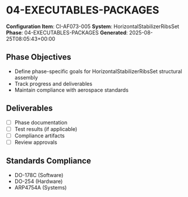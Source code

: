 # 04-EXECUTABLES-PACKAGES

**Configuration Item**: CI-AF073-005
**System**: HorizontalStabilizerRibsSet
**Phase**: 04-EXECUTABLES-PACKAGES
**Generated**: 2025-08-25T08:05:43+00:00

## Phase Objectives
- Define phase-specific goals for HorizontalStabilizerRibsSet structural assembly
- Track progress and deliverables
- Maintain compliance with aerospace standards

## Deliverables
- [ ] Phase documentation
- [ ] Test results (if applicable)
- [ ] Compliance artifacts
- [ ] Review approvals

## Standards Compliance
- DO-178C (Software)
- DO-254 (Hardware)
- ARP4754A (Systems)

